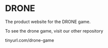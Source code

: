 # DRONE
The product website for the DRONE game.

To see the drone game, visit our other repository

tinyurl.com/drone-game
